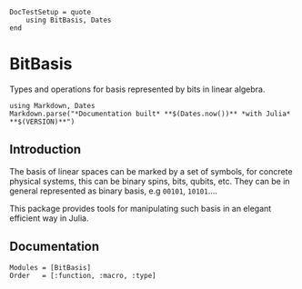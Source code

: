 ```@meta
DocTestSetup = quote
    using BitBasis, Dates
end
```

# BitBasis

Types and operations for basis represented by bits in linear algebra.

```@eval
using Markdown, Dates
Markdown.parse("*Documentation built* **$(Dates.now())** *with Julia* **$(VERSION)**")
```

## Introduction

The basis of linear spaces can be marked by a set of symbols, for concrete physical systems, this can be binary spins, bits, qubits, etc. They can be in general represented as binary basis, e.g `00101`, `10101`....

This package provides tools for manipulating such basis in an elegant efficient way in Julia.


## Documentation

```@autodocs
Modules = [BitBasis]
Order   = [:function, :macro, :type]
```
